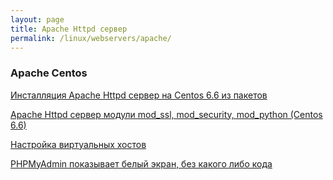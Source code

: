 ```yaml
---
layout: page
title: Apache Httpd сервер
permalink: /linux/webservers/apache/
---
```



### Apache Centos

[Инсталляция Apache Httpd сервер на Centos 6.6 из пакетов](/linux/webservers/apache/installation/)  

[Apache Httpd сервер модули mod_ssl, mod_security, mod_python (Centos 6.6)](/linux/webservers/apache/mods/)

[Настройка виртуальных хостов](/linux/webservers/apache/virtual-hosts/)

[PHPMyAdmin показывает белый экран, без какого либо кода](/linux/webservers/apache/phpmyadmin/)
